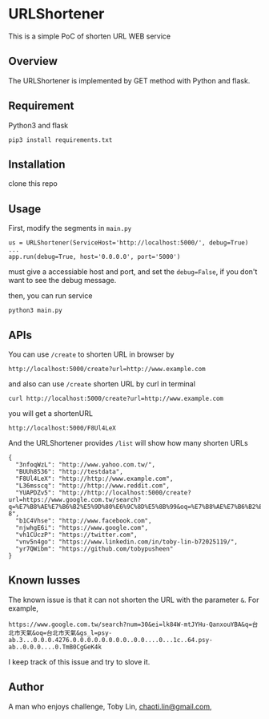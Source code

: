 URLShortener
===
This is a simple PoC of shorten URL WEB service

Overview
---
The URLShortener is implemented by GET method with Python and flask.

Requirement
---
Python3 and flask

```
pip3 install requirements.txt
```

Installation
---
clone this repo


Usage
---
First, modify the segments in `main.py`
```
us = URLShortener(ServiceHost='http://localhost:5000/', debug=True)
...
app.run(debug=True, host='0.0.0.0', port='5000')
```
must give a accessiable host and port, and set the `debug=False`, if you don't want to see the debug message.

then, you can run service
```
python3 main.py
```

APIs
---
You can use `/create` to shorten URL in browser by
```
http://localhost:5000/create?url=http://www.example.com
```

and also can use `/create` shorten URL by curl in terminal
```
curl http://localhost:5000/create?url=http://www.example.com
```

you will get a shortenURL
```
http://localhost:5000/F8Ul4LeX
```

And the URLShortener provides `/list` will show how many shorten URLs
```
{
  "3nfoqWzL": "http://www.yahoo.com.tw/",
  "BUUh8536": "http://testdata",
  "F8Ul4LeX": "http://http://www.example.com",
  "L36msscq": "http://http://www.reddit.com",
  "YUAPDZv5": "http://http://localhost:5000/create?url=https://www.google.com.tw/search?q=%E7%B8%AE%E7%B6%B2%E5%9D%80%E6%9C%8D%E5%8B%99&oq=%E7%B8%AE%E7%B6%B2%E5%9D%80%E6%9C%8D%E5%8B%99&aqs=chrome..69i57.200j0j4&sourceid=chrome&ie=UTF-8",
  "b1C4Vhse": "http://www.facebook.com",
  "njwhgE6i": "https://www.google.com",
  "vh1CUczP": "https://twitter.com",
  "vnv5n4go": "https://www.linkedin.com/in/toby-lin-b72025119/",
  "yr7QWibm": "https://github.com/tobypusheen"
}
```

Known Iusses
---

The known issue is that it can not shorten the URL with the parameter `&`. For example,
```
https://www.google.com.tw/search?num=30&ei=lk84W-mtJYHu-QanxouYBA&q=台北市天氣&oq=台北市天氣&gs_l=psy-ab.3...0.0.0.4276.0.0.0.0.0.0.0.0..0.0....0...1c..64.psy-ab..0.0.0....0.TmB0CgGeK4k
```
I keep track of this issue and try to slove it.


Author
---
A man who enjoys challenge, Toby Lin, chaoti.lin@gmail.com,

